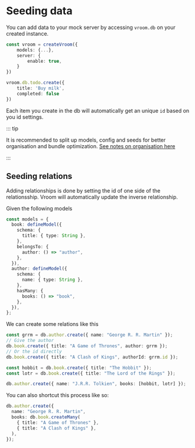 # Seeding data

You can add data to your mock server by accessing `vroom.db` on your created
instance.

```typescript
const vroom = createVroom({
    models: {...},
    server: {
        enable: true,
    }
})

vroom.db.todo.create({
    title: 'Buy milk',
    completed: false
})
```

Each item you create in the db will automatically get an unique `id` based on
you id settings.

::: tip

It is recommended to split up models, config and seeds for better organisation
and bundle optimization.
[See notes on organisation here](/guide/intro/organization)

:::

## Seeding relations

Adding relationships is done by setting the id of one side of the relationsship.
Vroom will automatically update the inverse relationship.

Given the following models

```typescript
const models = {
  book: defineModel({
    schema: {
      title: { type: String },
    },
    belongsTo: {
      author: () => "author",
    },
  }),
  author: defineModel({
    schema: {
      name: { type: String },
    },
    hasMany: {
      books: () => "book",
    },
  }),
};
```

We can create some relations like this

```typescript
const grrm = db.author.create({ name: "George R. R. Martin" });
// Give the author
db.book.create({ title: "A Game of Thrones", author: grrm });
// Or the id directly
db.book.create({ title: "A Clash of Kings", authorId: grrm.id });

const hobbit = db.book.create({ title: "The Hobbit" });
const lotr = db.book.create({ title: "The Lord of the Rings" });

db.author.create({ name: "J.R.R. Tolkien", books: [hobbit, lotr] });
```

You can also shortcut this process like so:

```typescript
db.author.create({
  name: "George R. R. Martin",
  books: db.book.createMany(
    { title: "A Game of Thrones" },
    { title: "A Clash of Kings" },
  ),
});
```
